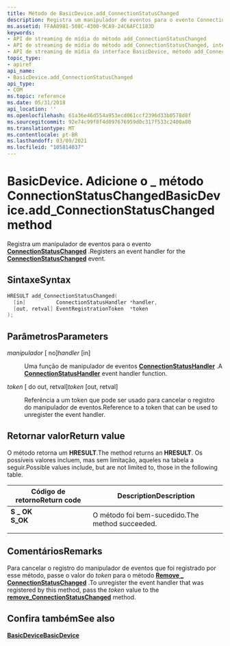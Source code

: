 ```yaml
---
title: Método de BasicDevice.add_ConnectionStatusChanged
description: Registra um manipulador de eventos para o evento ConnectionStatusChanged. | Método de BasicDevice.add_ConnectionStatusChanged
ms.assetid: FFAA0981-508C-4300-9CA9-24C6AFC1183D
keywords:
- API de streaming de mídia do método add_ConnectionStatusChanged
- API de streaming de mídia do método add_ConnectionStatusChanged, interface BasicDevice
- API de streaming de mídia da interface BasicDevice, método add_ConnectionStatusChanged
topic_type:
- apiref
api_name:
- BasicDevice.add_ConnectionStatusChanged
api_type:
- COM
ms.topic: reference
ms.date: 05/31/2018
api_location: ''
ms.openlocfilehash: 61a36e46d554a953ecd061ccf2396d33b0578d8f
ms.sourcegitcommit: 92e74c99f8f4d097676959d0c317f533c2400a80
ms.translationtype: MT
ms.contentlocale: pt-BR
ms.lasthandoff: 03/09/2021
ms.locfileid: "105814037"
---
```

# <a name="basicdeviceadd_connectionstatuschanged-method"></a><span data-ttu-id="a99eb-107">BasicDevice. Adicione o \_ método ConnectionStatusChanged</span><span class="sxs-lookup"><span data-stu-id="a99eb-107">BasicDevice.add\_ConnectionStatusChanged method</span></span>

<span data-ttu-id="a99eb-108">Registra um manipulador de eventos para o evento [**ConnectionStatusChanged**](connectionstatuschanged.md) .</span><span class="sxs-lookup"><span data-stu-id="a99eb-108">Registers an event handler for the [**ConnectionStatusChanged**](connectionstatuschanged.md) event.</span></span>

## <a name="syntax"></a><span data-ttu-id="a99eb-109">Sintaxe</span><span class="sxs-lookup"><span data-stu-id="a99eb-109">Syntax</span></span>


```C++
HRESULT add_ConnectionStatusChanged(
  [in]          ConnectionStatusHandler *handler,
  [out, retval] EventRegistrationToken  *token
);
```



## <a name="parameters"></a><span data-ttu-id="a99eb-110">Parâmetros</span><span class="sxs-lookup"><span data-stu-id="a99eb-110">Parameters</span></span>

<dl> <dt>

<span data-ttu-id="a99eb-111">*manipulador* \[ no\]</span><span class="sxs-lookup"><span data-stu-id="a99eb-111">*handler* \[in\]</span></span>
</dt> <dd>

<span data-ttu-id="a99eb-112">Uma função de manipulador de eventos [**ConnectionStatusHandler**](/previous-versions/windows/desktop/legacy/hh828836(v=vs.85)) .</span><span class="sxs-lookup"><span data-stu-id="a99eb-112">A [**ConnectionStatusHandler**](/previous-versions/windows/desktop/legacy/hh828836(v=vs.85)) event handler function.</span></span>

</dd> <dt>

<span data-ttu-id="a99eb-113">*token* \[ do out, retval\]</span><span class="sxs-lookup"><span data-stu-id="a99eb-113">*token* \[out, retval\]</span></span>
</dt> <dd>

<span data-ttu-id="a99eb-114">Referência a um token que pode ser usado para cancelar o registro do manipulador de eventos.</span><span class="sxs-lookup"><span data-stu-id="a99eb-114">Reference to a token that can be used to unregister the event handler.</span></span>

</dd> </dl>

## <a name="return-value"></a><span data-ttu-id="a99eb-115">Retornar valor</span><span class="sxs-lookup"><span data-stu-id="a99eb-115">Return value</span></span>

<span data-ttu-id="a99eb-116">O método retorna um **HRESULT**.</span><span class="sxs-lookup"><span data-stu-id="a99eb-116">The method returns an **HRESULT**.</span></span> <span data-ttu-id="a99eb-117">Os possíveis valores incluem, mas sem limitação, aqueles na tabela a seguir.</span><span class="sxs-lookup"><span data-stu-id="a99eb-117">Possible values include, but are not limited to, those in the following table.</span></span>



| <span data-ttu-id="a99eb-118">Código de retorno</span><span class="sxs-lookup"><span data-stu-id="a99eb-118">Return code</span></span>                                                                          | <span data-ttu-id="a99eb-119">Description</span><span class="sxs-lookup"><span data-stu-id="a99eb-119">Description</span></span>                      |
|--------------------------------------------------------------------------------------|----------------------------------|
| <dl> <span data-ttu-id="a99eb-120"><dt>**S \_ OK**</dt></span><span class="sxs-lookup"><span data-stu-id="a99eb-120"><dt>**S\_OK**</dt></span></span> </dl> | <span data-ttu-id="a99eb-121">O método foi bem-sucedido.</span><span class="sxs-lookup"><span data-stu-id="a99eb-121">The method succeeded.</span></span><br/> |



 

## <a name="remarks"></a><span data-ttu-id="a99eb-122">Comentários</span><span class="sxs-lookup"><span data-stu-id="a99eb-122">Remarks</span></span>

<span data-ttu-id="a99eb-123">Para cancelar o registro do manipulador de eventos que foi registrado por esse método, passe o valor do *token* para o método [**Remove \_ ConnectionStatusChanged**](basicdevice-remove-connectionstatuschanged.md) .</span><span class="sxs-lookup"><span data-stu-id="a99eb-123">To unregister the event handler that was registered by this method, pass the *token* value to the [**remove\_ConnectionStatusChanged**](basicdevice-remove-connectionstatuschanged.md) method.</span></span>

## <a name="see-also"></a><span data-ttu-id="a99eb-124">Confira também</span><span class="sxs-lookup"><span data-stu-id="a99eb-124">See also</span></span>

<dl> <dt>

<span data-ttu-id="a99eb-125">[**BasicDevice**](/previous-versions/windows/desktop/legacy/hh828813(v=vs.85))</span><span class="sxs-lookup"><span data-stu-id="a99eb-125">[**BasicDevice**](/previous-versions/windows/desktop/legacy/hh828813(v=vs.85))</span></span>
</dt> </dl>

 

